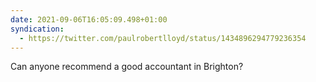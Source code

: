 ```yaml
---
date: 2021-09-06T16:05:09.498+01:00
syndication:
  - https://twitter.com/paulrobertlloyd/status/1434896294779236354
---
```

Can anyone recommend a good accountant in Brighton?
